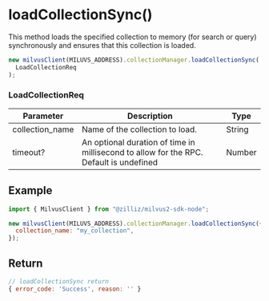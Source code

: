 # loadCollectionSync()

This method loads the specified collection to memory (for search or query) synchronously and ensures that this collection is loaded.

```javascript
new milvusClient(MILUVS_ADDRESS).collectionManager.loadCollectionSync(
  LoadCollectionReq
);
```

### LoadCollectionReq

| Parameter       | Description                                                                            | Type   |
| --------------- | -------------------------------------------------------------------------------------- | ------ |
| collection_name | Name of the collection to load.                                                        | String |
| timeout?        | An optional duration of time in millisecond to allow for the RPC. Default is undefined | Number |

## Example

```javascript
import { MilvusClient } from "@zilliz/milvus2-sdk-node";

new milvusClient(MILUVS_ADDRESS).collectionManager.loadCollectionSync({
  collection_name: "my_collection",
});
```

## Return

```javascript
// loadCollectionSync return
{ error_code: 'Success', reason: '' }
```
